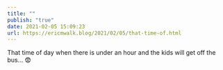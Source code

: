 ```yaml
---
title: ""
publish: "true"
date: 2021-02-05 15:09:23
url: https://ericmwalk.blog/2021/02/05/that-time-of.html
---
```


That time of day when there is under an hour and the kids will get off the bus... 😨